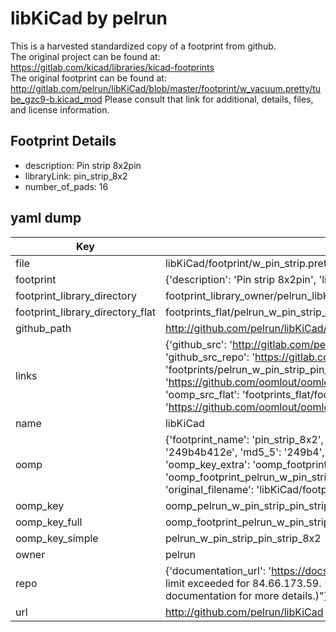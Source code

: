 # libKiCad by pelrun  
This is a harvested standardized copy of a footprint from github.  
The original project can be found at:  
https://gitlab.com/kicad/libraries/kicad-footprints  
The original footprint can be found at:
http://gitlab.com/pelrun/libKiCad/blob/master/footprint/w_vacuum.pretty/tube_gzc9-b.kicad_mod
Please consult that link for additional, details, files, and license information.  
## Footprint Details
* description: Pin strip 8x2pin  
* libraryLink: pin_strip_8x2  
* number_of_pads: 16  
## yaml dump  
| Key | Value |  
| --- | --- |  
| file | libKiCad/footprint/w_pin_strip.pretty/pin_strip_8x2.kicad_mod |  
| footprint | {'description': 'Pin strip 8x2pin', 'libraryLink': 'pin_strip_8x2', 'number_of_pads': 16} |  
| footprint_library_directory | footprint_library_owner/pelrun_libKiCad |  
| footprint_library_directory_flat | footprints_flat/pelrun_w_pin_strip_pin_strip_8x2/working |  
| github_path | http://github.com/pelrun/libKiCad/blob/master/footprint/w_pin_strip.pretty/pin_strip_8x2.kicad_mod |  
| links | {'github_src': 'http://gitlab.com/pelrun/libKiCad/blob/master/footprint/w_vacuum.pretty/tube_gzc9-b.kicad_mod', 'github_src_repo': 'https://gitlab.com/kicad/libraries/kicad-footprints', 'oomp_bot': 'footprints/pelrun_w_pin_strip_pin_strip_8x2/working', 'oomp_bot_github': 'https://github.com/oomlout/oomlout_oomp_footprint_bot/tree/main/footprints/pelrun_w_pin_strip_pin_strip_8x2/working', 'oomp_src_flat': 'footprints_flat/footprints_flat/pelrun_w_pin_strip_pin_strip_8x2/working', 'oomp_src_flat_github': 'https://github.com/oomlout/oomlout_oomp_footprint_src/tree/main/footprints_flat/pelrun_w_pin_strip_pin_strip_8x2/working'} |  
| name | libKiCad |  
| oomp | {'footprint_name': 'pin_strip_8x2', 'library_name': 'w_pin_strip', 'md5': '249b4b412ed93e5c983ea3cece1fa9f9', 'md5_10': '249b4b412e', 'md5_5': '249b4', 'md5_6': '249b4b', 'oomp_key': 'oomp_pelrun_w_pin_strip_pin_strip_8x2', 'oomp_key_extra': 'oomp_footprint_pelrun_w_pin_strip_pin_strip_8x2', 'oomp_key_full': 'oomp_footprint_pelrun_w_pin_strip_pin_strip_8x2_249b4b', 'oomp_key_simple': 'pelrun_w_pin_strip_pin_strip_8x2', 'original_filename': 'libKiCad/footprint/w_pin_strip.pretty/pin_strip_8x2.kicad_mod', 'owner_name': 'pelrun'} |  
| oomp_key | oomp_pelrun_w_pin_strip_pin_strip_8x2 |  
| oomp_key_full | oomp_footprint_pelrun_w_pin_strip_pin_strip_8x2 |  
| oomp_key_simple | pelrun_w_pin_strip_pin_strip_8x2 |  
| owner | pelrun |  
| repo | {'documentation_url': 'https://docs.github.com/rest/overview/resources-in-the-rest-api#rate-limiting', 'message': "API rate limit exceeded for 84.66.173.59. (But here's the good news: Authenticated requests get a higher rate limit. Check out the documentation for more details.)"} |  
| url | http://github.com/pelrun/libKiCad |  

